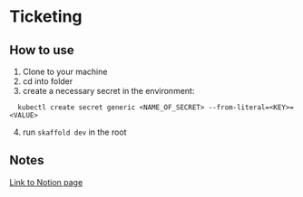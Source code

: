 # Ticketing

## How to use

1. Clone to your machine
2. cd into folder
3. create a necessary secret in the environment:

```shell
  kubectl create secret generic <NAME_OF_SECRET> --from-literal=<KEY>=<VALUE>
```

4. run `skaffold dev` in the root

## Notes

[Link to Notion page](https://www.notion.so/Running-Services-with-Docker-Kubernetes-ccf84b93a9a14309b8e8ef354a2642ca?pvs=4)
